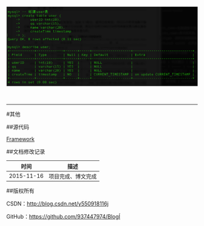 ![DDl-1](https://raw.githubusercontent.com/937447974/Blog/master/Resources/2015111101.png)

&#160;

----------

#其他

##源代码

[Framework](https://github.com/937447974/Framework)

##文档修改记录

| 时间 | 描述 |
| ---- | ---- |
| 2015-11-16 | 项目完成、博文完成 |

##版权所有

CSDN：http://blog.csdn.net/y550918116j

GitHub：https://github.com/937447974/BlogÍ